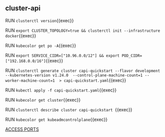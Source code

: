 ## cluster-api


RUN `clusterctl version`{{exec}}

RUN `export CLUSTER_TOPOLOGY=true && clusterctl init --infrastructure docker`{{exec}}  

RUN `kubecolor get po -A`{{exec}} 

RUN `export SERVICE_CIDR=["10.96.0.0/12"] && export POD_CIDR=["192.168.0.0/16"]`{{exec}}   

RUN `clusterctl generate cluster capi-quickstart --flavor development  --kubernetes-version v1.24.0  --control-plane-machine-count=1 --worker-machine-count=1  > capi-quickstart.yaml`{{exec}}   

RUN `kubectl apply -f capi-quickstart.yaml`{{exec}}    

RUN `kubecolor get cluster`{{exec}}     

RUN `clusterctl describe cluster capi-quickstart `{{exec}}   

RUN `kubecolor get kubeadmcontrolplane`{{exec}}    


[ACCESS PORTS]({{TRAFFIC_SELECTOR}})
